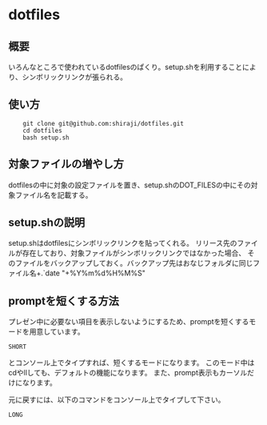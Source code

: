 # dotfiles

## 概要

いろんなところで使われているdotfilesのぱくり。setup.shを利用することにより、シンボリックリンクが張られる。

## 使い方

```
    git clone git@github.com:shiraji/dotfiles.git
    cd dotfiles
    bash setup.sh
```

## 対象ファイルの増やし方

dotfilesの中に対象の設定ファイルを置き、setup.shのDOT_FILESの中にその対象ファイル名を記載する。

## setup.shの説明

setup.shはdotfilesにシンボリックリンクを貼ってくれる。
リリース先のファイルが存在しており、対象ファイルがシンボリックリンクではなかった場合、
そのファイルをバックアップしておく。バックアップ先はおなじフォルダに同じファイル名+.`date "+%Y%m%d%H%M%S"

## promptを短くする方法

プレゼン中に必要ない項目を表示しないようにするため、promptを短くするモードを用意しています。

```
SHORT
```

とコンソール上でタイプすれば、短くするモードになります。
このモード中はcdやllしても、デフォルトの機能になります。
また、prompt表示もカーソルだけになります。

元に戻すには、以下のコマンドをコンソール上でタイプして下さい。

```
LONG
```
